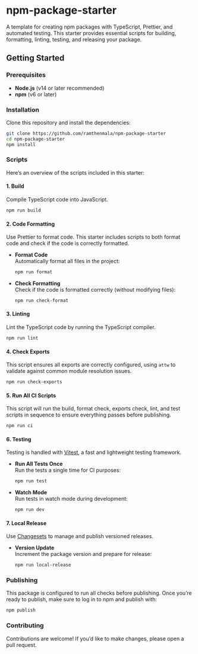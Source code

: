 # npm-package-starter

A template for creating npm packages with TypeScript, Prettier, and automated testing. This starter provides essential scripts for building, formatting, linting, testing, and releasing your package.

## Getting Started

### Prerequisites

- **Node.js** (v14 or later recommended)
- **npm** (v6 or later)

### Installation

Clone this repository and install the dependencies:

```bash
git clone https://github.com/ramthenmala/npm-package-starter
cd npm-package-starter
npm install
```

### Scripts

Here’s an overview of the scripts included in this starter:

#### 1. **Build**

Compile TypeScript code into JavaScript.

```bash
npm run build
```

#### 2. **Code Formatting**

Use Prettier to format code. This starter includes scripts to both format code and check if the code is correctly formatted.

- **Format Code**  
  Automatically format all files in the project:

  ```bash
  npm run format
  ```

- **Check Formatting**  
  Check if the code is formatted correctly (without modifying files):
  ```bash
  npm run check-format
  ```

#### 3. **Linting**

Lint the TypeScript code by running the TypeScript compiler.

```bash
npm run lint
```

#### 4. **Check Exports**

This script ensures all exports are correctly configured, using `attw` to validate against common module resolution issues.

```bash
npm run check-exports
```

#### 5. **Run All CI Scripts**

This script will run the build, format check, exports check, lint, and test scripts in sequence to ensure everything passes before publishing.

```bash
npm run ci
```

#### 6. **Testing**

Testing is handled with [Vitest](https://vitest.dev/), a fast and lightweight testing framework.

- **Run All Tests Once**  
  Run the tests a single time for CI purposes:

  ```bash
  npm run test
  ```

- **Watch Mode**  
  Run tests in watch mode during development:
  ```bash
  npm run dev
  ```

#### 7. **Local Release**

Use [Changesets](https://github.com/changesets/changesets) to manage and publish versioned releases.

- **Version Update**  
  Increment the package version and prepare for release:
  ```bash
  npm run local-release
  ```

### Publishing

This package is configured to run all checks before publishing. Once you’re ready to publish, make sure to log in to npm and publish with:

```bash
npm publish
```

### Contributing

Contributions are welcome! If you’d like to make changes, please open a pull request.
